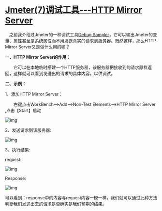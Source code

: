 # [Jmeter(7)调试工具---HTTP Mirror Server](https://www.cnblogs.com/dyee/p/5510627.html)



　之前我介绍过Jmeter的一种调试工具[Debug Sampler](http://www.cnblogs.com/puresoul/p/4817832.html)，它可以输出Jmeter的变量、属性甚至是系统属性而不用发送真实的请求到服务器。既然这样，那么HTTP Mirror Server又是做什么用的呢？ 

**一、HTTP Mirror Server的作用：**

　　它可以在本地临时搭建一个HTTP服务器，该服务器把接收到的请求原样返回，这样就可以看到发送出的请求的具体内容，以供调试。 

 **二、示例：**

 1、添加HTTP Mirror Server：

　　右键点击WorkBench-->Add-->Non-Test Elements-->HTTP Mirror Server ,点击【Start】启动

![img](https://images2015.cnblogs.com/blog/77835/201510/77835-20151024210519114-1983211060.png)

 2、发送请求到该服务器:

![img](https://images2015.cnblogs.com/blog/77835/201510/77835-20151024210524474-1976166346.png)

 

3、执行结果:

request:

![img](https://images2015.cnblogs.com/blog/77835/201510/77835-20151024210529817-93752871.png)

Response:

![img](https://images2015.cnblogs.com/blog/77835/201510/77835-20151024210534958-1406889195.png)

 

可以看到：response中的内容与request内容一模一样，我们就可以通过此种方法判断我们发送出去的请求是否确实是我们预期的结果。